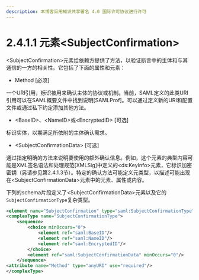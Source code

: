 ```yaml
---
description: 本博客采用知识共享署名 4.0 国际许可协议进行许可
---
```


# 2.4.1.1 元素\<SubjectConfirmation>

\<SubjectConfirmation\>元素给依赖方提供了方法，以验证断言中的主体和与其通信的一方的相关性。它包括了下面的属性和元素：

+ Method [必须]      

一个URI引用，标识被用来确认主体的协议或机制。当前，SAML定义的此类URI引用可以在SAML概要文件中找到说明[SAMLProf]。可以通过定义新的URI和配置文件或通过私下约定添加其他方法。

+ \<BaseID\>、\<NameID\>或\<EncryptedID\> [可选]

标识实体，以期满足所依附的主体确认需求。

+ \<SubjectConfirmationData\> [可选]

通过指定明确的方法来说明要使用的额外确认信息。例如，这个元素的典型内容可能是XML签名语法和处理规范[XMLSig]中定义的\<ds:KeyInfo\>元素，它标识加密密钥（另请参见第2.4.1.3节）。特定的确认方法可能定义元类型，以描述可能出现在\<SubjectConfirmationData\>元素中的元素、属性或内容。

下列的schema片段定义了\<SubjectConfirmationData\>元素以及它的```SubjectConfirmationType```复杂类型。

```xml
<element name="SubjectConfirmation" type="saml:SubjectConfirmationType"/>
<complexType name="SubjectConfirmationType">
    <sequence>
        <choice minOccurs="0">
            <element ref="saml:BaseID"/>
            <element ref="saml:NameID"/>
            <element ref="saml:EncryptedID"/>
        </choice>
        <element ref="saml:SubjectConfirmationData" minOccurs="0"/>
    </sequence>
<attribute name="Method" type="anyURI" use="required"/>
</complexType>
```

